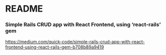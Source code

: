 # README

### Simple Rails CRUD app with React Frontend, using ‘react-rails’ gem
https://medium.com/quick-code/simple-rails-crud-app-with-react-frontend-using-react-rails-gem-b708b89a9419
